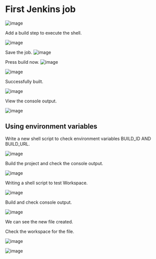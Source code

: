 # First Jenkins job

![image](https://user-images.githubusercontent.com/80820244/235940181-5182299e-57e9-48d7-90a4-a8e9c518e178.png)

Add a build step to execute the shell.

![image](https://user-images.githubusercontent.com/80820244/235941942-337997b7-947d-47a7-8d93-154b4ccc54ca.png)

Save the job.
![image](https://user-images.githubusercontent.com/80820244/235942509-9f741798-9fac-4c40-840a-b24e9993131a.png)


Press build now.
![image](https://user-images.githubusercontent.com/80820244/235942457-cac43743-877b-42bb-8b49-78056c9e602f.png)

![image](https://user-images.githubusercontent.com/80820244/235942592-1dab2c12-5fba-477e-9858-bb133035cc27.png)

Successfully built.

![image](https://user-images.githubusercontent.com/80820244/235942707-d74f3636-3054-4caa-85f8-6de54ebf71c9.png)

View the console output.

![image](https://user-images.githubusercontent.com/80820244/235942807-b78c0d8b-8909-49f7-882a-4c8edc8e743d.png)


## Using environment variables

Write a new shell script to check environment variables BUILD_ID AND BUILD_URL.

![image](https://user-images.githubusercontent.com/80820244/235944443-0709ec06-1b5d-459d-83cc-6f6a9502cc01.png)

Build the project and check the console output.

![image](https://user-images.githubusercontent.com/80820244/235944626-d9fc1a5f-68e3-41c2-b8cb-b1c391c5fc80.png)

Writing a shell script to test Workspace.

![image](https://user-images.githubusercontent.com/80820244/235945775-6f86aab6-120e-42fe-ba48-c96c654d5b3f.png)

Build and check console output.

![image](https://user-images.githubusercontent.com/80820244/235946263-6e714591-3534-4faf-8523-584b9d96fc68.png)

We can see the new file created. 

Check the workspace for the file.

![image](https://user-images.githubusercontent.com/80820244/235946479-3471de3b-f7ec-466c-8e78-89262a0d4275.png)


![image](https://user-images.githubusercontent.com/80820244/235946459-4b94adf4-175f-400e-a86c-ffc736634b20.png)

